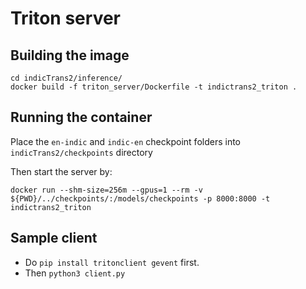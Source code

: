# Triton server

## Building the image

```
cd indicTrans2/inference/
docker build -f triton_server/Dockerfile -t indictrans2_triton .
```

## Running the container

Place the `en-indic` and `indic-en` checkpoint folders into `indicTrans2/checkpoints` directory

Then start the server by:
```
docker run --shm-size=256m --gpus=1 --rm -v ${PWD}/../checkpoints/:/models/checkpoints -p 8000:8000 -t indictrans2_triton
```

## Sample client

- Do `pip install tritonclient gevent` first.
- Then `python3 client.py`

